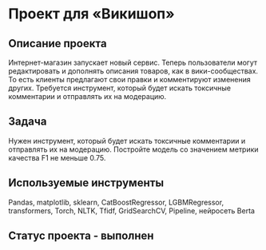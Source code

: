 # Проект для «Викишоп»
## Описание проекта
Интернет-магазин запускает новый сервис. Теперь пользователи могут редактировать и дополнять описания товаров, как в вики-сообществах. То есть клиенты предлагают свои правки и комментируют изменения других. Требуется инструмент, который будет искать токсичные комментарии и отправлять их на модерацию.
## Задача
Нужен инструмент, который будет искать токсичные комментарии и отправлять их на модерацию.
Постройте модель со значением метрики качества F1 не меньше 0.75. 
## Используемые инструменты
Pandas, matplotlib, sklearn, CatBoostRegressor, LGBMRegressor, transformers, Torch, NLTK, Tfidf, GridSearchCV, Pipeline, нейросеть Berta
## Статус проекта - выполнен
